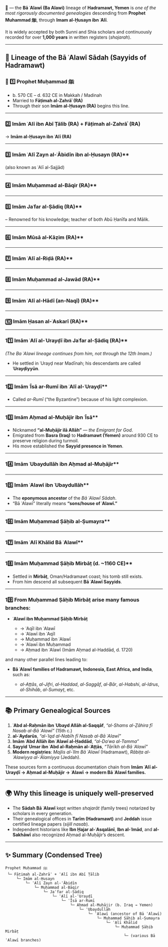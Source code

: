 🌿 — the **Bā ʿAlawī (Ba Alawi)** lineage of **Hadramawt, Yemen** is *one of the most rigorously documented genealogies* descending from **Prophet Muhammad ﷺ**, through **Imam al-Ḥusayn ibn ʿAlī**.

It is widely accepted by both Sunni and Shia scholars and continuously recorded for over **1,000 years** in written registers (*shajarah*).

---

## 🌿 **Lineage of the Bā ʿAlawī Sādah (Sayyids of Hadramawt)**

### 🕋 1️⃣ Prophet Muḥammad ﷺ

* b. 570 CE – d. 632 CE in Makkah / Madinah
* Married to **Fāṭimah al-Zahrāʾ (RA)**
* Through their son **Imām al-Ḥusayn (RA)** begins this line.

---

### 2️⃣ Imām ʿAlī ibn Abī Ṭālib (RA) + Fāṭimah al-Zahrāʾ (RA)

→ **Imām al-Ḥusayn ibn ʿAlī (RA)**

---

### 3️⃣ Imām ʿAlī Zayn al-ʿĀbidīn ibn al-Ḥusayn (RA)**

(also known as ʿAlī al-Sajjād)

---

### 4️⃣ Imām Muḥammad al-Bāqir (RA)**

---

### 5️⃣ Imām Jaʿfar al-Ṣādiq (RA)**

– Renowned for his knowledge; teacher of both Abū Ḥanīfa and Mālik.

---

### 6️⃣ Imām Mūsā al-Kāẓim (RA)**

---

### 7️⃣ Imām ʿAlī al-Riḍā (RA)**

---

### 8️⃣ Imām Muḥammad al-Jawād (RA)**

---

### 9️⃣ Imām ʿAlī al-Hādī (an-Naqī) (RA)**

---

### 🔟 Imām Ḥasan al-ʿAskarī (RA)**

---

### 11️⃣ Imām ʿAlī al-ʿUrayḍī ibn Jaʿfar al-Ṣādiq (RA)**

*(The Ba ʿAlawi lineage continues from him, not through the 12th Imam.)*

* He settled in ʿUrayḍ near Madīnah; his descendants are called **ʿUrayḍiyyūn**.

---

### 12️⃣ Imām ʿĪsā ar-Rumī ibn ʿAlī al-ʿUrayḍī**

* Called *ar-Rumī* (“the Byzantine”) because of his light complexion.

---

### 13️⃣ Imām Aḥmad al-Muḥājir ibn ʿĪsā**

* Nicknamed **“al-Muḥājir ilā Allāh”** — *the Emigrant for God*.
* Emigrated from **Basra (Iraq)** to **Hadramawt (Yemen)** around 930 CE to preserve religion during turmoil.
* His move established the **Sayyid presence in Yemen**.

---

### 14️⃣ Imām ʿUbaydullāh ibn Aḥmad al-Muḥājir**

---

### 15️⃣ Imām ʿAlawī ibn ʿUbaydullāh**

* The **eponymous ancestor** of the *Bā ʿAlawī Sādah*.
* “Bā ʿAlawī” literally means **“sons/house of ʿAlawī.”**

---

### 16️⃣ Imām Muḥammad Ṣāḥib al-Ṣumayra**

---

### 17️⃣ Imām ʿAlī Khālid Bā ʿAlawī**

---

### 18️⃣ Imām Muḥammad Ṣāḥib Mirbāṭ (d. ~1160 CE)**

* Settled in **Mirbāṭ**, Oman/Hadramawt coast; his tomb still exists.
* From him descend all subsequent **Bā ʿAlawī Sayyids**.

---

### 19️⃣ From Muḥammad Ṣāḥib Mirbāṭ arise many famous branches:

* **ʿAlawī ibn Muḥammad Ṣāḥib Mirbāṭ**

  * → ʿAqīl ibn ʿAlawī
  * → ʿAlawī ibn ʿAqīl
  * → Muḥammad ibn ʿAlawī
  * → ʿAlawī ibn Muḥammad
  * → Aḥmad ibn ʿAlawī (Imām Aḥmad al-Haddād, d. 1720)

and many other parallel lines leading to:

* **Bā ʿAlawī families of Hadramawt, Indonesia, East Africa, and India**, such as:

  * *al-Aṭṭās*, *al-Jifri*, *al-Haddad*, *al-Saggāf*, *al-Bār*, *al-Habshi*, *al-Idrus*, *al-Shihāb*, *al-Sumayṭ*, etc.

---

## 📚 **Primary Genealogical Sources**

1. **ʿAbd al-Raḥmān ibn ʿUbayd Allāh al-Saqqāf**,
   *“al-Shams al-Ẓāhira fī Nasab al-Bā ʿAlawī”* (15th c.)
2. **al-ʿAydarūs**, *“al-ʿIqd al-Nabīh fī Nasab al-Bā ʿAlawī”*
3. **Imām ʿAbd Allāh ibn ʿAlawī al-Ḥaddād**, *“al-Daʿwa al-Tamma”*
4. **Sayyid ʿUmar ibn ʿAbd al-Raḥmān al-ʿAṭṭās**, *“Tārīkh al-Bā ʿAlawī”*
5. **Modern registries**: *Majlis al-ʿIlm Bā ʿAlawī* (Hadramawt), *Rābiṭa al-ʿAlawiyya al-ʿĀlamiyya* (Jeddah).

These sources form a continuous documentation chain from **Imām ʿAlī al-ʿUrayḍī → Aḥmad al-Muḥājir → ʿAlawī → modern Bā ʿAlawī families.**

---

## 🌍 **Why this lineage is uniquely well-preserved**

* The **Sādah Bā ʿAlawī** kept written *shajarāt* (family trees) notarized by scholars in every generation.
* Their genealogical offices in **Tarīm (Hadramawt)** and **Jeddah** issue certified lineage papers (*sijill nasab*).
* Independent historians like **Ibn Ḥajar al-ʿAsqalānī**, **Ibn al-ʿImād**, and **al-Sakhāwī** also recognized Aḥmad al-Muḥājir’s descent.

---

## ✨ **Summary (Condensed Tree)**

```
Prophet Muḥammad ﷺ
 └─ Fāṭimah al-Zahrāʾ + ʿAlī ibn Abī Ṭālib
     └─ Imām al-Ḥusayn
         └─ ʿAlī Zayn al-ʿĀbidīn
             └─ Muḥammad al-Bāqir
                 └─ Jaʿfar al-Ṣādiq
                     └─ ʿAlī al-ʿUrayḍī
                         └─ ʿĪsā ar-Rumī
                             └─ Aḥmad al-Muḥājir (b. Iraq → Yemen)
                                 └─ ʿUbaydullāh
                                     └─ ʿAlawī (ancestor of Bā ʿAlawī)
                                         └─ Muḥammad Ṣāḥib al-Ṣumayra
                                             └─ ʿAlī Khālid
                                                 └─ Muḥammad Ṣāḥib Mirbāṭ
                                                     └─ (various Bā ʿAlawī branches)
```
